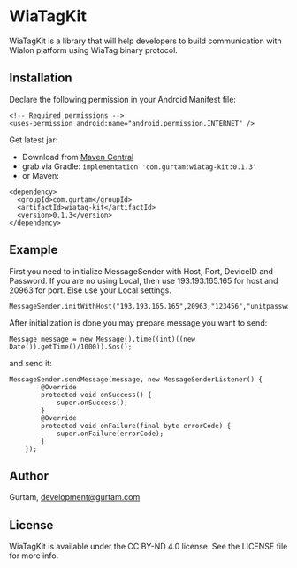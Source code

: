 # WiaTagKit
WiaTagKit is a library that will help developers to build communication with Wialon platform using WiaTag binary protocol.

## Installation

Declare the following permission in your Android Manifest file:
```
<!-- Required permissions -->
<uses-permission android:name="android.permission.INTERNET" />
```

Get latest jar:
- Download from [Maven Central][maven]  
- grab via Gradle: ``` implementation 'com.gurtam:wiatag-kit:0.1.3' ```
- or Maven:
```
<dependency>
  <groupId>com.gurtam</groupId>
  <artifactId>wiatag-kit</artifactId>
  <version>0.1.3</version>
</dependency>
```
## Example
First you need to initialize MessageSender with Host, Port, DeviceID and Password.
If you are no using Local, then use 193.193.165.165 for host and 20963 for port. Else use your Local settings.
```
MessageSender.initWithHost("193.193.165.165",20963,"123456","unitpassword");
```
After initialization is done you may prepare message you want to send:
```
Message message = new Message().time((int)((new Date()).getTime()/1000)).Sos();
```
and send it:
```
MessageSender.sendMessage(message, new MessageSenderListener() {
        @Override
        protected void onSuccess() {
            super.onSuccess();
        }
        @Override
        protected void onFailure(final byte errorCode) {
            super.onFailure(errorCode);
        }
    });
```


## Author

Gurtam, development@gurtam.com

## License

WiaTagKit is available under the CC BY-ND 4.0 license. See the LICENSE file for more info.


[maven]: <https://search.maven.org/search?q=g:com.gurtam%20AND%20a:wiatag-kit>


